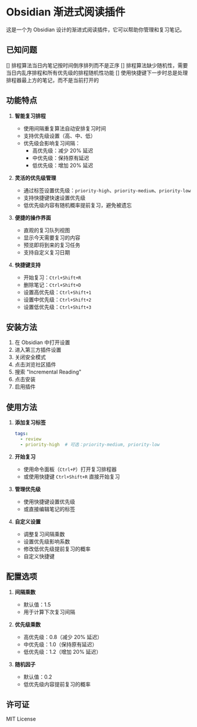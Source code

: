 # Obsidian 渐进式阅读插件

这是一个为 Obsidian 设计的渐进式阅读插件，它可以帮助你管理和复习笔记。

## 已知问题

[] 排程算法当日内笔记按时间倒序排列而不是正序
[] 排程算法缺少随机性，需要当日内乱序排程和所有优先级的排程随机性功能
[] 使用快捷键下一步时总是处理排程器最上方的笔记，而不是当前打开的

## 功能特点

1. **智能复习排程**
   - 使用间隔重复算法自动安排复习时间
   - 支持优先级设置（高、中、低）
   - 优先级会影响复习间隔：
     - 高优先级：减少 20% 延迟
     - 中优先级：保持原有延迟
     - 低优先级：增加 20% 延迟

2. **灵活的优先级管理**
   - 通过标签设置优先级：`priority-high`、`priority-medium`、`priority-low`
   - 支持快捷键快速设置优先级
   - 低优先级内容有随机概率提前复习，避免被遗忘

3. **便捷的操作界面**
   - 直观的复习队列视图
   - 显示今天需要复习的内容
   - 预览即将到来的复习任务
   - 支持自定义复习日期

4. **快捷键支持**
   - 开始复习：`Ctrl+Shift+R`
   - 删除笔记：`Ctrl+Shift+D`
   - 设置高优先级：`Ctrl+Shift+1`
   - 设置中优先级：`Ctrl+Shift+2`
   - 设置低优先级：`Ctrl+Shift+3`

## 安装方法

1. 在 Obsidian 中打开设置
2. 进入第三方插件设置
3. 关闭安全模式
4. 点击浏览社区插件
5. 搜索 "Incremental Reading"
6. 点击安装
7. 启用插件

## 使用方法

1. **添加复习标签**
   ```yaml
   tags:
     - review
     - priority-high  # 可选：priority-medium, priority-low
   ```

2. **开始复习**
   - 使用命令面板（`Ctrl+P`）打开复习排程器
   - 或使用快捷键 `Ctrl+Shift+R` 直接开始复习

3. **管理优先级**
   - 使用快捷键设置优先级
   - 或直接编辑笔记的标签

4. **自定义设置**
   - 调整复习间隔乘数
   - 设置优先级影响系数
   - 修改低优先级提前复习的概率
   - 自定义快捷键

## 配置选项

1. **间隔乘数**
   - 默认值：1.5
   - 用于计算下次复习间隔

2. **优先级乘数**
   - 高优先级：0.8（减少 20% 延迟）
   - 中优先级：1.0（保持原有延迟）
   - 低优先级：1.2（增加 20% 延迟）

3. **随机因子**
   - 默认值：0.2
   - 低优先级内容提前复习的概率

## 许可证

MIT License
